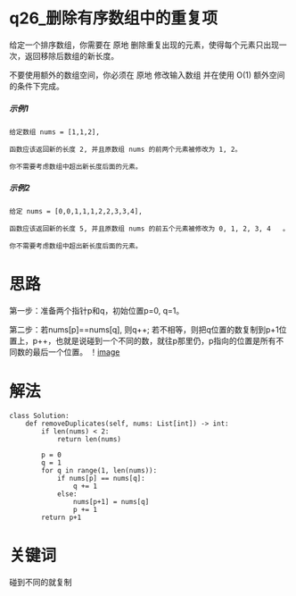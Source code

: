 # q26_删除有序数组中的重复项
给定一个排序数组，你需要在 原地 删除重复出现的元素，使得每个元素只出现一次，返回移除后数组的新长度。

不要使用额外的数组空间，你必须在 原地 修改输入数组 并在使用 O(1) 额外空间的条件下完成。
##### 示例1
    给定数组 nums = [1,1,2], 

    函数应该返回新的长度 2, 并且原数组 nums 的前两个元素被修改为 1, 2。 

    你不需要考虑数组中超出新长度后面的元素。
##### 示例2
    给定 nums = [0,0,1,1,1,2,2,3,3,4],

    函数应该返回新的长度 5, 并且原数组 nums 的前五个元素被修改为 0, 1, 2, 3, 4   。

    你不需要考虑数组中超出新长度后面的元素。
# 思路
第一步：准备两个指针p和q，初始位置p=0, q=1。

第二步：若nums[p]==nums[q], 则q++; 若不相等，则把q位置的数复制到p+1位置上，p++，也就是说碰到一个不同的数，就往p那里仍，p指向的位置是所有不同数的最后一个位置。
！[image]()
# 解法
    class Solution:
        def removeDuplicates(self, nums: List[int]) -> int:
            if len(nums) < 2:
                return len(nums)

            p = 0
            q = 1
            for q in range(1, len(nums)):
                if nums[p] == nums[q]:
                    q += 1
                else:
                    nums[p+1] = nums[q]
                    p += 1
            return p+1
# 关键词
碰到不同的就复制
